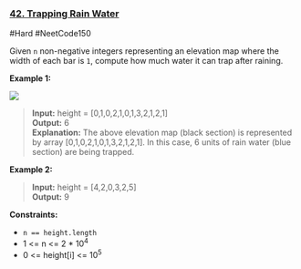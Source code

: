 ### [42. Trapping Rain Water](https://leetcode.com/problems/trapping-rain-water/)

#Hard #NeetCode150

Given `n` non-negative integers representing an elevation map where the width of each bar is `1`, compute how much water it can trap after raining.

**Example 1:**

![](https://assets.leetcode.com/uploads/2018/10/22/rainwatertrap.png)

> **Input:** height = \[0,1,0,2,1,0,1,3,2,1,2,1\]  
> **Output:** 6  
> **Explanation:** The above elevation map (black section) is represented by array \[0,1,0,2,1,0,1,3,2,1,2,1\]. In this case, 6 units of rain water (blue section) are being trapped.

**Example 2:**

> **Input:** height = \[4,2,0,3,2,5\]  
> **Output:** 9

**Constraints:**

- `n == height.length`
- 1 <= n <= 2 \* 10<sup>4</sup>
- 0 <= height[i] <= 10<sup>5</sup>

